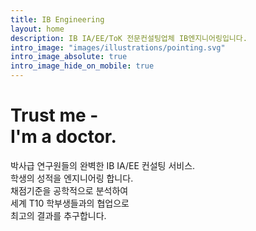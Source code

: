 ```yaml
---
title: IB Engineering
layout: home
description: IB IA/EE/ToK 전문컨설팅업체 IB엔지니어링입니다.
intro_image: "images/illustrations/pointing.svg"
intro_image_absolute: true
intro_image_hide_on_mobile: true
---
```


# Trust me - <br/> I'm a doctor.

 박사급 연구원들의 완벽한 IB IA/EE 컨설팅 서비스. <br> 학생의 성적을 엔지니어링 합니다. <br> 채점기준을 공학적으로 분석하여 <br> 세계 T10 학부생들과의 협업으로 <br> 최고의 결과를 추구합니다.
